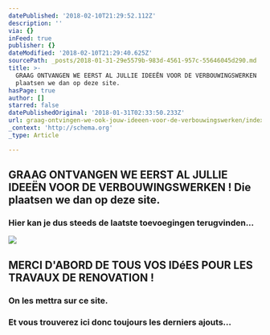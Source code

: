 ```yaml
---
datePublished: '2018-02-10T21:29:52.112Z'
description: ''
via: {}
inFeed: true
publisher: {}
dateModified: '2018-02-10T21:29:40.625Z'
sourcePath: _posts/2018-01-31-29e5579b-983d-4561-957c-55646045d290.md
title: >-
  GRAAG ONTVANGEN WE EERST AL JULLIE IDEEËN VOOR DE VERBOUWINGSWERKEN ! Die
  plaatsen we dan op deze site.
hasPage: true
author: []
starred: false
datePublishedOriginal: '2018-01-31T02:33:50.233Z'
url: graag-ontvingen-we-ook-jouw-ideeen-voor-de-verbouwingswerken/index.html
_context: 'http://schema.org'
_type: Article

---
```

## GRAAG ONTVANGEN WE EERST AL JULLIE IDEEËN VOOR DE VERBOUWINGSWERKEN ! Die plaatsen we dan op deze site.

### Hier kan je dus steeds de laatste toevoegingen terugvinden...
![](https://the-grid-user-content.s3-us-west-2.amazonaws.com/5e78fe9d-bb56-429c-bd81-6d7067bff88a.jpg)

## MERCI D'ABORD DE TOUS VOS IDéES POUR LES TRAVAUX DE RENOVATION !

### On les mettra sur ce site.

### Et vous trouverez ici donc toujours les derniers ajouts...